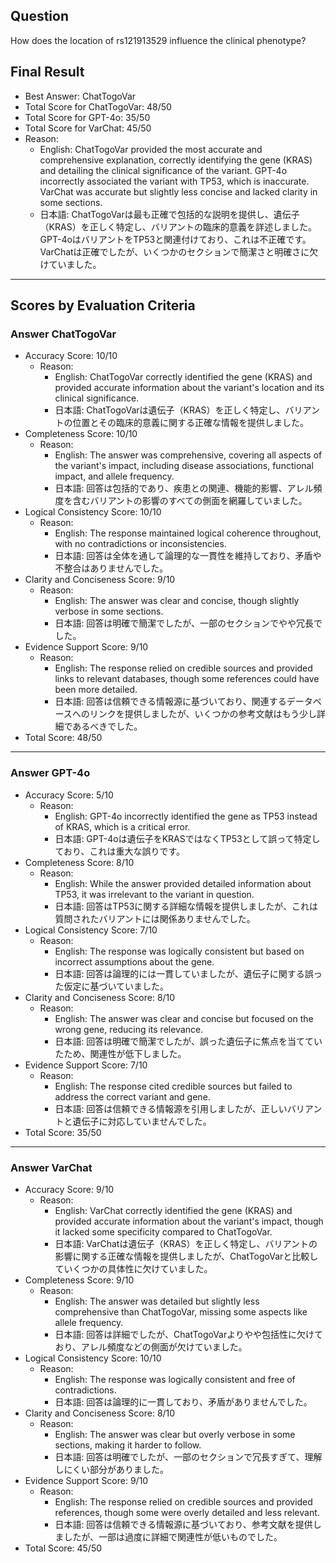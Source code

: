 ## Question

How does the location of rs121913529 influence the clinical phenotype?

## Final Result

- Best Answer: ChatTogoVar
- Total Score for ChatTogoVar: 48/50
- Total Score for GPT-4o: 35/50
- Total Score for VarChat: 45/50
- Reason:
  - English: ChatTogoVar provided the most accurate and comprehensive explanation, correctly identifying the gene (KRAS) and detailing the clinical significance of the variant. GPT-4o incorrectly associated the variant with TP53, which is inaccurate. VarChat was accurate but slightly less concise and lacked clarity in some sections.
  - 日本語: ChatTogoVarは最も正確で包括的な説明を提供し、遺伝子（KRAS）を正しく特定し、バリアントの臨床的意義を詳述しました。GPT-4oはバリアントをTP53と関連付けており、これは不正確です。VarChatは正確でしたが、いくつかのセクションで簡潔さと明確さに欠けていました。

---

## Scores by Evaluation Criteria

### Answer ChatTogoVar
- Accuracy Score: 10/10
  - Reason: 
    - English: ChatTogoVar correctly identified the gene (KRAS) and provided accurate information about the variant's location and its clinical significance.
    - 日本語: ChatTogoVarは遺伝子（KRAS）を正しく特定し、バリアントの位置とその臨床的意義に関する正確な情報を提供しました。
- Completeness Score: 10/10
  - Reason: 
    - English: The answer was comprehensive, covering all aspects of the variant's impact, including disease associations, functional impact, and allele frequency.
    - 日本語: 回答は包括的であり、疾患との関連、機能的影響、アレル頻度を含むバリアントの影響のすべての側面を網羅していました。
- Logical Consistency Score: 10/10
  - Reason: 
    - English: The response maintained logical coherence throughout, with no contradictions or inconsistencies.
    - 日本語: 回答は全体を通して論理的な一貫性を維持しており、矛盾や不整合はありませんでした。
- Clarity and Conciseness Score: 9/10
  - Reason: 
    - English: The answer was clear and concise, though slightly verbose in some sections.
    - 日本語: 回答は明確で簡潔でしたが、一部のセクションでやや冗長でした。
- Evidence Support Score: 9/10
  - Reason: 
    - English: The response relied on credible sources and provided links to relevant databases, though some references could have been more detailed.
    - 日本語: 回答は信頼できる情報源に基づいており、関連するデータベースへのリンクを提供しましたが、いくつかの参考文献はもう少し詳細であるべきでした。
- Total Score: 48/50

---

### Answer GPT-4o
- Accuracy Score: 5/10
  - Reason: 
    - English: GPT-4o incorrectly identified the gene as TP53 instead of KRAS, which is a critical error.
    - 日本語: GPT-4oは遺伝子をKRASではなくTP53として誤って特定しており、これは重大な誤りです。
- Completeness Score: 8/10
  - Reason: 
    - English: While the answer provided detailed information about TP53, it was irrelevant to the variant in question.
    - 日本語: 回答はTP53に関する詳細な情報を提供しましたが、これは質問されたバリアントには関係ありませんでした。
- Logical Consistency Score: 7/10
  - Reason: 
    - English: The response was logically consistent but based on incorrect assumptions about the gene.
    - 日本語: 回答は論理的には一貫していましたが、遺伝子に関する誤った仮定に基づいていました。
- Clarity and Conciseness Score: 8/10
  - Reason: 
    - English: The answer was clear and concise but focused on the wrong gene, reducing its relevance.
    - 日本語: 回答は明確で簡潔でしたが、誤った遺伝子に焦点を当てていたため、関連性が低下しました。
- Evidence Support Score: 7/10
  - Reason: 
    - English: The response cited credible sources but failed to address the correct variant and gene.
    - 日本語: 回答は信頼できる情報源を引用しましたが、正しいバリアントと遺伝子に対応していませんでした。
- Total Score: 35/50

---

### Answer VarChat
- Accuracy Score: 9/10
  - Reason: 
    - English: VarChat correctly identified the gene (KRAS) and provided accurate information about the variant's impact, though it lacked some specificity compared to ChatTogoVar.
    - 日本語: VarChatは遺伝子（KRAS）を正しく特定し、バリアントの影響に関する正確な情報を提供しましたが、ChatTogoVarと比較していくつかの具体性に欠けていました。
- Completeness Score: 9/10
  - Reason: 
    - English: The answer was detailed but slightly less comprehensive than ChatTogoVar, missing some aspects like allele frequency.
    - 日本語: 回答は詳細でしたが、ChatTogoVarよりやや包括性に欠けており、アレル頻度などの側面が欠けていました。
- Logical Consistency Score: 10/10
  - Reason: 
    - English: The response was logically consistent and free of contradictions.
    - 日本語: 回答は論理的に一貫しており、矛盾がありませんでした。
- Clarity and Conciseness Score: 8/10
  - Reason: 
    - English: The answer was clear but overly verbose in some sections, making it harder to follow.
    - 日本語: 回答は明確でしたが、一部のセクションで冗長すぎて、理解しにくい部分がありました。
- Evidence Support Score: 9/10
  - Reason: 
    - English: The response relied on credible sources and provided references, though some were overly detailed and less relevant.
    - 日本語: 回答は信頼できる情報源に基づいており、参考文献を提供しましたが、一部は過度に詳細で関連性が低いものでした。
- Total Score: 45/50